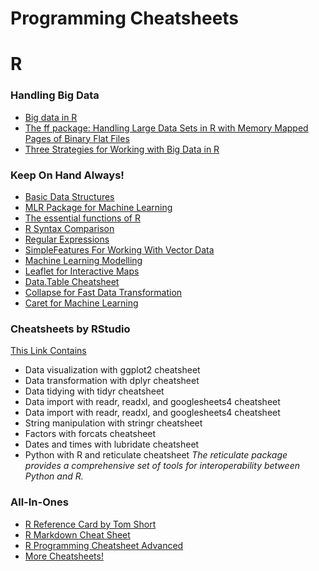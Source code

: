 # Programming Cheatsheets

# R

### Handling Big Data
* [Big data in R](http://www.columbia.edu/~sjm2186/EPIC_R/EPIC_R_BigData.pdf)
* [The ff package: Handling Large Data Sets in R with Memory Mapped Pages of Binary Flat Files](https://www.r-project.org/conferences/useR-2007/program/presentations/adler.pdf)
* [Three Strategies for Working with Big Data in R](https://rviews.rstudio.com/2019/07/17/3-big-data-strategies-for-r/)

### Keep On Hand Always!
* [Basic Data Structures](http://github.com/rstudio/cheatsheets/blob/main/base-r.pdf)
* [MLR Package for Machine Learning](https://raw.githubusercontent.com/rstudio/cheatsheets/main/mlr.pdf)
* [The essential functions of R](https://www.rforecology.com/uploads/The_essential_R_Cheatsheet_v1_0.pdf)
* [R Syntax Comparison](https://raw.githubusercontent.com/rstudio/cheatsheets/main/syntax.pdf)
* [Regular Expressions](https://raw.githubusercontent.com/rstudio/cheatsheets/main/regex.pdf)
* [SimpleFeatures For Working With Vector Data](https://raw.githubusercontent.com/rstudio/cheatsheets/main/sf.pdf)
* [Machine Learning Modelling](https://raw.githubusercontent.com/rstudio/cheatsheets/main/Machine%20Learning%20Modelling%20in%20R.pdf)
* [Leaflet for Interactive Maps](https://raw.githubusercontent.com/rstudio/cheatsheets/main/leaflet.pdf)
* [Data.Table Cheatsheet](https://raw.githubusercontent.com/rstudio/cheatsheets/main/datatable.pdf)
* [Collapse for Fast Data Transformation](https://raw.githubusercontent.com/rstudio/cheatsheets/main/collapse.pdf)
* [Caret for Machine Learning](https://raw.githubusercontent.com/rstudio/cheatsheets/main/caret.pdf)


### Cheatsheets by RStudio
[This Link Contains](https://www.rstudio.com/resources/cheatsheets/)
 
* Data visualization with ggplot2 cheatsheet
* Data transformation with dplyr cheatsheet
* Data tidying with tidyr cheatsheet
* Data import with readr, readxl, and googlesheets4 cheatsheet
* Data import with readr, readxl, and googlesheets4 cheatsheet
* String manipulation with stringr cheatsheet
* Factors with forcats cheatsheet
* Dates and times with lubridate cheatsheet
* Python with R and reticulate cheatsheet
*The reticulate package provides a comprehensive set of tools for interoperability between Python and R.*

### All-In-Ones
* [R Reference Card by Tom Short](https://cran.r-project.org/doc/contrib/Short-refcard.pdf) 
* [R Markdown Cheat Sheet](https://www.rstudio.com/wp-content/uploads/2015/02/rmarkdown-cheatsheet.pdf)
* [R Programming Cheatsheet Advanced](http://datasciencefree.com/advancedR.pdf)
* [More Cheatsheets!](https://cheatography.com/tag/r/)
